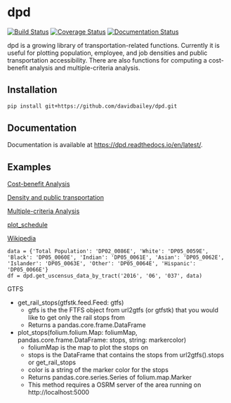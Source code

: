 # dpd

[![Build Status](https://travis-ci.com/davidbailey/dpd.svg?branch=master)](https://travis-ci.com/davidbailey/dpd)
[![Coverage Status](https://coveralls.io/repos/github/davidbailey/dpd/badge.svg?branch=master)](https://coveralls.io/github/davidbailey/dpd?branch=master)
[![Documentation Status](https://readthedocs.org/projects/dpd/badge/?version=latest)](https://dpd.readthedocs.io/en/latest/?badge=latest)

dpd is a growing library of transportation-related functions. Currently it is useful for plotting population, employee, and job densities and public transportation accessibility. There are also functions for computing a cost-benefit analysis and multiple-criteria analysis.

Installation
--------

```bash
pip install git+https://github.com/davidbailey/dpd.git
```

Documentation
--------

Documentation is available at https://dpd.readthedocs.io/en/latest/.


Examples
--------
[Cost-benefit Analysis](https://dpd.readthedocs.io/en/latest/notebooks/cba.html)

[Density and public transportation](https://dpd.readthedocs.io/en/latest/notebooks/density_and_public_transportation.html)

[Multiple-criteria Analysis](https://dpd.readthedocs.io/en/latest/notebooks/mca.html)

[plot_schedule](https://dpd.readthedocs.io/en/latest/notebooks/plot_schedule.html)

[Wikipedia](https://dpd.readthedocs.io/en/latest/notebooks/wikipedia.html)

```
data = {'Total Population': 'DP02_0086E', 'White': 'DP05_0059E', 'Black': 'DP05_0060E', 'Indian': 'DP05_0061E', 'Asian': 'DP05_0062E', 'Islander': 'DP05_0063E', 'Other': 'DP05_0064E', 'Hispanic': 'DP05_0066E'}
df = dpd.get_uscensus_data_by_tract('2016', '06', '037', data)
```

GTFS
* get_rail_stops(gtfstk.feed.Feed: gtfs)
    * gtfs is the the FTFS object from url2gtfs (or gtfstk) that you would like to get only the rail stops from
    * Returns a pandas.core.frame.DataFrame
* plot_stops(folium.folium.Map: foliumMap, pandas.core.frame.DataFrame: stops, string: markercolor)
    * foliumMap is the map to plot the stops on
    * stops is the DataFrame that contains the stops from url2gtfs().stops or get_rail_stops
    * color is a string of the marker color for the stops
    * Returns pandas.core.series.Series of folium.map.Marker
    * This method requires a OSRM server of the area running on http://localhost:5000
